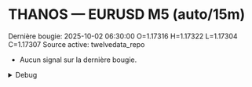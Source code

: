 # THANOS — EURUSD M5 (auto/15m)
Dernière bougie: 2025-10-02 06:30:00  O=1.17316  H=1.17322  L=1.17304  C=1.17307
Source active: twelvedata_repo

- Aucun signal sur la dernière bougie.

<details><summary>Debug</summary>

- TD_API_KEY manquant.

</details>